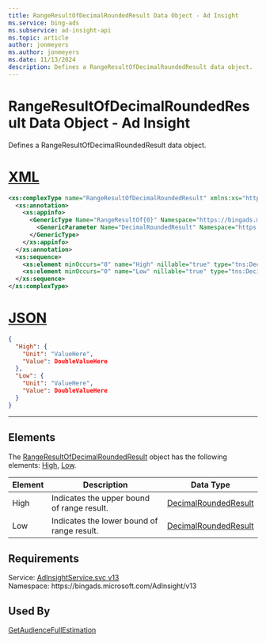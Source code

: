 ```yaml
---
title: RangeResultOfDecimalRoundedResult Data Object - Ad Insight
ms.service: bing-ads
ms.subservice: ad-insight-api
ms.topic: article
author: jonmeyers
ms.author: jonmeyers
ms.date: 11/13/2024
description: Defines a RangeResultOfDecimalRoundedResult data object.
---
```

# RangeResultOfDecimalRoundedResult Data Object - Ad Insight
Defines a RangeResultOfDecimalRoundedResult data object.

# [XML](#tab/xml)

```xml
<xs:complexType name="RangeResultOfDecimalRoundedResult" xmlns:xs="http://www.w3.org/2001/XMLSchema">
  <xs:annotation>
    <xs:appinfo>
      <GenericType Name="RangeResultOf{0}" Namespace="https://bingads.microsoft.com/AdInsight/v13" xmlns="http://schemas.microsoft.com/2003/10/Serialization/">
        <GenericParameter Name="DecimalRoundedResult" Namespace="https://bingads.microsoft.com/AdInsight/v13" />
      </GenericType>
    </xs:appinfo>
  </xs:annotation>
  <xs:sequence>
    <xs:element minOccurs="0" name="High" nillable="true" type="tns:DecimalRoundedResult" />
    <xs:element minOccurs="0" name="Low" nillable="true" type="tns:DecimalRoundedResult" />
  </xs:sequence>
</xs:complexType>
```

# [JSON](#tab/json)

```json
{
  "High": {
    "Unit": "ValueHere",
    "Value": DoubleValueHere
  },
  "Low": {
    "Unit": "ValueHere",
    "Value": DoubleValueHere
  }
}
```

-----

## <a name="elements"></a>Elements

The [RangeResultOfDecimalRoundedResult](rangeresultofdecimalroundedresult.md) object has the following elements: [High](#high), [Low](#low).

|Element|Description|Data Type|
|-----------|---------------|-------------|
|<a name="high"></a>High|Indicates the upper bound of range result.|[DecimalRoundedResult](decimalroundedresult.md)|
|<a name="low"></a>Low|Indicates the lower bound of range result.|[DecimalRoundedResult](decimalroundedresult.md)|

## Requirements
Service: [AdInsightService.svc v13](https://adinsight.api.bingads.microsoft.com/Api/Advertiser/AdInsight/v13/AdInsightService.svc)  
Namespace: https\://bingads.microsoft.com/AdInsight/v13  

## Used By
[GetAudienceFullEstimation](getaudiencefullestimation.md)  
